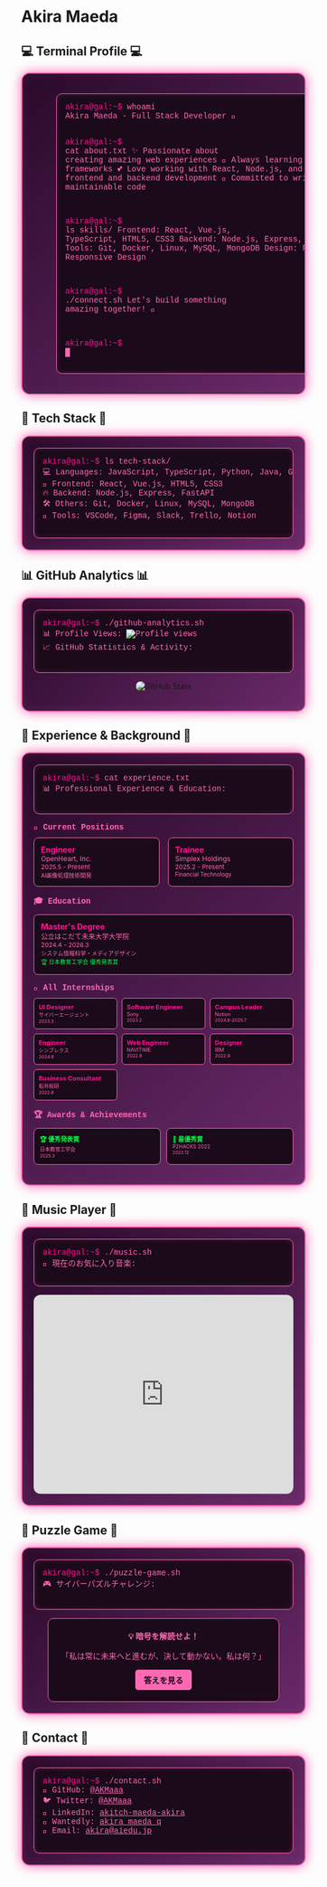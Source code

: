 # Akira Maeda

## 💻 Terminal Profile 💻

<table style="border: 2px solid #ff69b4; border-collapse: collapse; border-radius: 15px; background: linear-gradient(135deg, #2a0a2a 0%, #4a1a4a 50%, #6a2a6a 100%); box-shadow: 0 0 20px #ff69b4, inset 0 0 20px rgba(255, 105, 180, 0.1);">
  <tr>
    <td width="50%" align="center" style="border: none; padding: 20px;">
      <img src="data/gal.gif" alt="Terminal Profile" width="400" style="border-radius: 10px; box-shadow: 0 0 15px #ff69b4;" />
    </td>
    <td width="50%" align="left" style="border: none; padding: 20px;">
      <pre style="background: #1a0a1a; color: #ff69b4; padding: 15px; border-radius: 10px; border: 1px solid #ff69b4; box-shadow: inset 0 0 10px rgba(255, 105, 180, 0.2); font-family: 'Courier New', monospace;">
<span style="color: #ff1493;">akira@gal:~$</span> <span style="color: #ff69b4;">whoami</span>
Akira Maeda - Full Stack Developer 💖

<span style="color: #ff1493;">akira@gal:~$</span> <span style="color: #ff69b4;">cat about.txt</span>
✨ Passionate about creating amazing web experiences
🚀 Always learning new technologies and frameworks
💕 Love working with React, Node.js, and Python
🎨 Enjoy both frontend and backend development
🌟 Committed to writing clean, maintainable code

<span style="color: #ff1493;">akira@gal:~$</span> <span style="color: #ff69b4;">ls skills/</span>
Frontend: React, Vue.js, TypeScript, HTML5, CSS3
Backend:  Node.js, Express, FastAPI, Python, Java
Tools:     Git, Docker, Linux, MySQL, MongoDB
Design:    Figma, UI/UX, Responsive Design

<span style="color: #ff1493;">akira@gal:~$</span> <span style="color: #ff69b4;">./connect.sh</span>
Let's build something amazing together! 💖

<span style="color: #ff1493;">akira@gal:~$</span> <span style="color: #ff69b4; animation: blink 1s infinite;">█</span>
      </pre>
    </td>
  </tr>
</table>

## 💎 Tech Stack 💎

<div style="border: 2px solid #ff69b4; border-radius: 15px; background: linear-gradient(135deg, #2a0a2a 0%, #4a1a4a 50%, #6a2a6a 100%); box-shadow: 0 0 20px #ff69b4, inset 0 0 20px rgba(255, 105, 180, 0.1); padding: 20px; margin: 10px 0;">
  <pre style="background: #1a0a1a; color: #ff69b4; padding: 15px; border-radius: 10px; border: 1px solid #ff69b4; box-shadow: inset 0 0 10px rgba(255, 105, 180, 0.2); font-family: 'Courier New', monospace; margin: 0;">
<span style="color: #ff1493;">akira@gal:~$</span> <span style="color: #ff69b4;">ls tech-stack/</span>
💻 Languages: JavaScript, TypeScript, Python, Java, Go
🎨 Frontend: React, Vue.js, HTML5, CSS3
🔥 Backend: Node.js, Express, FastAPI
🛠️ Others: Git, Docker, Linux, MySQL, MongoDB
🔧 Tools: VSCode, Figma, Slack, Trello, Notion
  </pre>
</div>

## 📊 GitHub Analytics 📊

<div style="border: 2px solid #ff69b4; border-radius: 15px; background: linear-gradient(135deg, #2a0a2a 0%, #4a1a4a 50%, #6a2a6a 100%); box-shadow: 0 0 20px #ff69b4, inset 0 0 20px rgba(255, 105, 180, 0.1); padding: 20px; margin: 10px 0;">
  <pre style="background: #1a0a1a; color: #ff69b4; padding: 15px; border-radius: 10px; border: 1px solid #ff69b4; box-shadow: inset 0 0 10px rgba(255, 105, 180, 0.2); font-family: 'Courier New', monospace; margin: 0;">
<span style="color: #ff1493;">akira@gal:~$</span> <span style="color: #ff69b4;">./github-analytics.sh</span>
📊 Profile Views: <img src="https://komarev.com/ghpvc/?username=AKMaaa&label=Profile%20views&color=ff69b4&style=flat" alt="Profile views" />
📈 GitHub Statistics & Activity:
  </pre>
  
  <!-- GitHub Stats Only -->
  <div style="display: flex; justify-content: center; margin: 15px 0;">
    <img src="https://github-readme-stats.vercel.app/api?username=AKMaaa&show_icons=true&theme=ambient_gradient&hide_border=true&count_private=true" alt="GitHub Stats" style="max-width: 100%; border-radius: 10px;" />
  </div>
</div>

## 🎯 Experience & Background 🎯

<div style="border: 2px solid #ff69b4; border-radius: 15px; background: linear-gradient(135deg, #2a0a2a 0%, #4a1a4a 50%, #6a2a6a 100%); box-shadow: 0 0 20px #ff69b4, inset 0 0 20px rgba(255, 105, 180, 0.1); padding: 20px; margin: 10px 0;">
  <pre style="background: #1a0a1a; color: #ff69b4; padding: 15px; border-radius: 10px; border: 1px solid #ff69b4; box-shadow: inset 0 0 10px rgba(255, 105, 180, 0.2); font-family: 'Courier New', monospace; margin: 0;">
<span style="color: #ff1493;">akira@gal:~$</span> <span style="color: #ff69b4;">cat experience.txt</span>
📊 Professional Experience & Education:
  </pre>
  
  <!-- 職歴セクション -->
  <div style="margin: 15px 0;">
    <h4 style="color: #ff69b4; margin: 0 0 10px 0; font-family: 'Courier New', monospace;">💼 Current Positions</h4>
    <div style="display: grid; grid-template-columns: 1fr 1fr; gap: 15px; margin: 10px 0;">
      <div style="background: #1a0a1a; padding: 12px; border-radius: 8px; border: 1px solid #ff69b4;">
        <div style="color: #ff1493; font-weight: bold; font-size: 14px;">Engineer</div>
        <div style="color: #ff69b4; font-size: 12px;">OpenHeart, Inc.</div>
        <div style="color: #ff69b4; font-size: 11px;">2025.5 - Present</div>
        <div style="color: #ff69b4; font-size: 10px;">AI画像処理技術開発</div>
      </div>
      <div style="background: #1a0a1a; padding: 12px; border-radius: 8px; border: 1px solid #ff69b4;">
        <div style="color: #ff1493; font-weight: bold; font-size: 14px;">Trainee</div>
        <div style="color: #ff69b4; font-size: 12px;">Simplex Holdings</div>
        <div style="color: #ff69b4; font-size: 11px;">2025.2 - Present</div>
        <div style="color: #ff69b4; font-size: 10px;">Financial Technology</div>
      </div>
    </div>
  </div>

  <!-- 学歴セクション -->
  <div style="margin: 15px 0;">
    <h4 style="color: #ff69b4; margin: 0 0 10px 0; font-family: 'Courier New', monospace;">🎓 Education</h4>
    <div style="background: #1a0a1a; padding: 12px; border-radius: 8px; border: 1px solid #ff69b4; margin: 10px 0;">
      <div style="color: #ff1493; font-weight: bold; font-size: 14px;">Master's Degree</div>
      <div style="color: #ff69b4; font-size: 12px;">公立はこだて未来大学大学院</div>
      <div style="color: #ff69b4; font-size: 11px;">2024.4 - 2026.3</div>
      <div style="color: #ff69b4; font-size: 10px;">システム情報科学・メディアデザイン</div>
      <div style="color: #00ff41; font-size: 10px;">🏆 日本教育工学会 優秀発表賞</div>
    </div>
</div>

  <!-- 全インターンシップ -->
  <div style="margin: 15px 0;">
    <h4 style="color: #ff69b4; margin: 0 0 10px 0; font-family: 'Courier New', monospace;">🚀 All Internships</h4>
    <div style="display: grid; grid-template-columns: 1fr 1fr 1fr; gap: 8px; margin: 10px 0;">
      <div style="background: #1a0a1a; padding: 8px; border-radius: 6px; border: 1px solid #ff69b4;">
        <div style="color: #ff1493; font-weight: bold; font-size: 11px;">UI Designer</div>
        <div style="color: #ff69b4; font-size: 9px;">サイバーエージェント</div>
        <div style="color: #ff69b4; font-size: 8px;">2023.3</div>
      </div>
      <div style="background: #1a0a1a; padding: 8px; border-radius: 6px; border: 1px solid #ff69b4;">
        <div style="color: #ff1493; font-weight: bold; font-size: 11px;">Software Engineer</div>
        <div style="color: #ff69b4; font-size: 9px;">Sony</div>
        <div style="color: #ff69b4; font-size: 8px;">2023.2</div>
      </div>
      <div style="background: #1a0a1a; padding: 8px; border-radius: 6px; border: 1px solid #ff69b4;">
        <div style="color: #ff1493; font-weight: bold; font-size: 11px;">Campus Leader</div>
        <div style="color: #ff69b4; font-size: 9px;">Notion</div>
        <div style="color: #ff69b4; font-size: 8px;">2024.8-2025.7</div>
      </div>
      <div style="background: #1a0a1a; padding: 8px; border-radius: 6px; border: 1px solid #ff69b4;">
        <div style="color: #ff1493; font-weight: bold; font-size: 11px;">Engineer</div>
        <div style="color: #ff69b4; font-size: 9px;">シンプレクス</div>
        <div style="color: #ff69b4; font-size: 8px;">2024.9</div>
      </div>
      <div style="background: #1a0a1a; padding: 8px; border-radius: 6px; border: 1px solid #ff69b4;">
        <div style="color: #ff1493; font-weight: bold; font-size: 11px;">Web Engineer</div>
        <div style="color: #ff69b4; font-size: 9px;">NAVITIME</div>
        <div style="color: #ff69b4; font-size: 8px;">2022.9</div>
      </div>
      <div style="background: #1a0a1a; padding: 8px; border-radius: 6px; border: 1px solid #ff69b4;">
        <div style="color: #ff1493; font-weight: bold; font-size: 11px;">Designer</div>
        <div style="color: #ff69b4; font-size: 9px;">IBM</div>
        <div style="color: #ff69b4; font-size: 8px;">2022.9</div>
      </div>
      <div style="background: #1a0a1a; padding: 8px; border-radius: 6px; border: 1px solid #ff69b4;">
        <div style="color: #ff1493; font-weight: bold; font-size: 11px;">Business Consultant</div>
        <div style="color: #ff69b4; font-size: 9px;">船井総研</div>
        <div style="color: #ff69b4; font-size: 8px;">2022.8</div>
      </div>
    </div>
  </div>

  <!-- 受賞・実績 -->
  <div style="margin: 15px 0;">
    <h4 style="color: #ff69b4; margin: 0 0 10px 0; font-family: 'Courier New', monospace;">🏆 Awards & Achievements</h4>
    <div style="display: grid; grid-template-columns: 1fr 1fr; gap: 10px; margin: 10px 0;">
      <div style="background: #1a0a1a; padding: 10px; border-radius: 8px; border: 1px solid #ff69b4;">
        <div style="color: #00ff41; font-weight: bold; font-size: 11px;">🏆 優秀発表賞</div>
        <div style="color: #ff69b4; font-size: 9px;">日本教育工学会</div>
        <div style="color: #ff69b4; font-size: 8px;">2025.3</div>
      </div>
      <div style="background: #1a0a1a; padding: 10px; border-radius: 8px; border: 1px solid #ff69b4;">
        <div style="color: #00ff41; font-weight: bold; font-size: 11px;">🥇 最優秀賞</div>
        <div style="color: #ff69b4; font-size: 9px;">P2HACKS 2022</div>
        <div style="color: #ff69b4; font-size: 8px;">2022.12</div>
      </div>
    </div>
  </div>
</div>

## 🎵 Music Player 🎵

<div style="border: 2px solid #ff69b4; border-radius: 15px; background: linear-gradient(135deg, #2a0a2a 0%, #4a1a4a 50%, #6a2a6a 100%); box-shadow: 0 0 20px #ff69b4, inset 0 0 20px rgba(255, 105, 180, 0.1); padding: 20px; margin: 10px 0;">
  <pre style="background: #1a0a1a; color: #ff69b4; padding: 15px; border-radius: 10px; border: 1px solid #ff69b4; box-shadow: inset 0 0 10px rgba(255, 105, 180, 0.2); font-family: 'Courier New', monospace; margin: 0;">
<span style="color: #ff1493;">akira@gal:~$</span> <span style="color: #ff69b4;">./music.sh</span>
🎵 現在のお気に入り音楽:
  </pre>
  <div style="margin-top: 15px; display: flex; justify-content: center;">
    <iframe data-testid="embed-iframe" style="border-radius:12px" src="https://open.spotify.com/embed/track/0zREAcrf30zc0oKx42pdod?utm_source=generator&theme=0" width="100%" height="352" frameBorder="0" allowfullscreen="" allow="autoplay; clipboard-write; encrypted-media; fullscreen; picture-in-picture" loading="lazy"></iframe>
  </div>
</div>

## 🧩 Puzzle Game 🧩

<div style="border: 2px solid #ff69b4; border-radius: 15px; background: linear-gradient(135deg, #2a0a2a 0%, #4a1a4a 50%, #6a2a6a 100%); box-shadow: 0 0 20px #ff69b4, inset 0 0 20px rgba(255, 105, 180, 0.1); padding: 20px; margin: 10px 0;">
  <pre style="background: #1a0a1a; color: #ff69b4; padding: 15px; border-radius: 10px; border: 1px solid #ff69b4; box-shadow: inset 0 0 10px rgba(255, 105, 180, 0.2); font-family: 'Courier New', monospace; margin: 0;">
<span style="color: #ff1493;">akira@gal:~$</span> <span style="color: #ff69b4;">./puzzle-game.sh</span>
🎮 サイバーパズルチャレンジ:
  </pre>
  <div style="margin-top: 15px; text-align: center;">
    <div style="background: #1a0a1a; padding: 20px; border-radius: 10px; border: 1px solid #ff69b4; display: inline-block; width: 80%; max-width: 400px;">
      <h4 style="color: #ff69b4; margin: 0 0 15px 0;">💡 暗号を解読せよ！</h4>
      <p style="color: #ff69b4; font-family: 'Courier New', monospace; margin-bottom: 15px;">
        「私は常に未来へと進むが、決して動かない。私は何？」
      </p>
      <details style="margin-top: 15px;">
        <summary style="background: #ff69b4; color: #1a0a1a; border: none; padding: 8px 15px; border-radius: 5px; cursor: pointer; font-family: 'Courier New', monospace; font-weight: bold; display: inline-block;">答えを見る</summary>
        <p style="color: #ff69b4; font-family: 'Courier New', monospace; margin-top: 10px;">
          時計の針 ⏰
        </p>
      </details>
    </div>
  </div>
</div>


## 💌 Contact 💌

<div style="border: 2px solid #ff69b4; border-radius: 15px; background: linear-gradient(135deg, #2a0a2a 0%, #4a1a4a 50%, #6a2a6a 100%); box-shadow: 0 0 20px #ff69b4, inset 0 0 20px rgba(255, 105, 180, 0.1); padding: 20px; margin: 10px 0;">
  <pre style="background: #1a0a1a; color: #ff69b4; padding: 15px; border-radius: 10px; border: 1px solid #ff69b4; box-shadow: inset 0 0 10px rgba(255, 105, 180, 0.2); font-family: 'Courier New', monospace; margin: 0;">
<span style="color: #ff1493;">akira@gal:~$</span> <span style="color: #ff69b4;">./contact.sh</span>
💖 GitHub: <a href="https://github.com/AKMaaa" style="color: #ff69b4;">@AKMaaa</a>
🐦 Twitter: <a href="https://twitter.com/AKMaaa" style="color: #ff69b4;">@AKMaaa</a>
💼 LinkedIn: <a href="https://www.linkedin.com/in/akitch-maeda-akira/" style="color: #ff69b4;">akitch-maeda-akira</a>
🎯 Wantedly: <a href="https://www.wantedly.com/id/akira_maeda_q" style="color: #ff69b4;">akira_maeda_q</a>
📧 Email: <a href="mailto:akira@aiedu.jp" style="color: #ff69b4;">akira@aiedu.jp</a>
  </pre>
</div>

